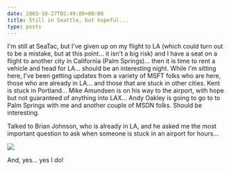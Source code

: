 ```yaml
---
date: 2003-10-27T02:49:00+00:00
title: Still in Seattle, but hopeful...
type: posts
---
```

I'm still at SeaTac, but I've given up on my flight to LA (which could turn out to be a mistake, but at this point... it isn't a big risk) and I have a seat on a flight to another city in California (Palm Springs)... then it is time to rent a vehicle and head for LA... should be an interesting night. While I'm sitting here, I've been getting updates from a variety of MSFT folks who are here, those who are already in LA... and those that are stuck in other cities. Kent is stuck in Portland... Mike Amundsen is on his way to the airport, with hope but not guaranteed of anything into LAX... Andy Oakley is going to go to to Palm Springs with me and another couple of MSDN folks. Should be interesting.

Talked to Brian Johnson, who is already in LA, and he asked me the most important question to ask when someone is stuck in an airport for hours...

![](https://www.duncanmackenzie.net/doyouhave.png)

And, yes... yes I do!
